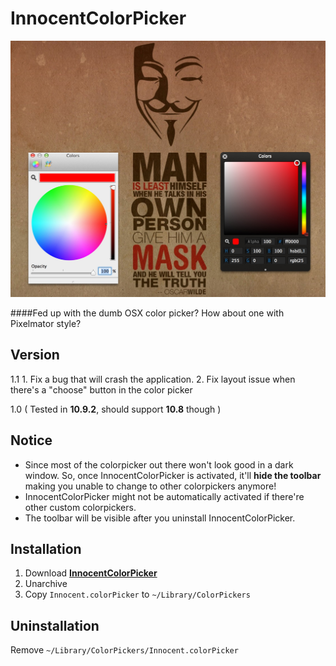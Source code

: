 InnocentColorPicker
=========

<img src="https://raw.githubusercontent.com/WarWithinMe/InnocentColorPicker/master/Screenshot.jpg" width="600">

####Fed up with the dumb OSX color picker? How about one with Pixelmator style?

Version
----
1.1
    1. Fix a bug that will crash the application.
    2. Fix layout issue when there's a "choose" button in the color picker

1.0 ( Tested in __10.9.2__, should support __10.8__ though )

Notice
-----------
- Since most of the colorpicker out there won't look good in a dark window. So, once InnocentColorPicker is activated, it'll __hide the toolbar__ making you unable to change to other colorpickers anymore!
- InnocentColorPicker might not be automatically activated if there're other custom colorpickers.
- The toolbar will be visible after you uninstall InnocentColorPicker.

Installation
--------------
1. Download __[InnocentColorPicker]__
1. Unarchive
1. Copy `Innocent.colorPicker` to `~/Library/ColorPickers`

Uninstallation
--------------
Remove `~/Library/ColorPickers/Innocent.colorPicker`

[InnocentColorPicker]:https://github.com/WarWithinMe/InnocentColorPicker/raw/master/Innocent1.1.zip

